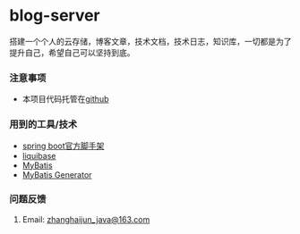# blog-server
搭建一个个人的云存储，博客文章，技术文档，技术日志，知识库，一切都是为了提升自己，希望自己可以坚持到底。

### 注意事项	
- 本项目代码托管在[github](https://github.com/zhanghaijun666/blog-server)


### 用到的工具/技术
- [spring boot官方脚手架](https://start.spring.io/ "spring boot官方脚手架")
- [liquibase](http://www.liquibase.org/ "liquibase")
- [MyBatis](http://www.mybatis.org/mybatis-3/configuration.html "mybatis")
- [MyBatis Generator](http://www.mybatis.org/generator/configreference/xmlconfig.html "MyBatis Generator")

###  问题反馈
1. Email: zhanghaijun_java@163.com
